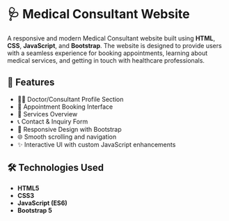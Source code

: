# 🩺 Medical Consultant Website

A responsive and modern Medical Consultant website built using **HTML**, **CSS**, **JavaScript**, and **Bootstrap**. The website is designed to provide users with a seamless experience for booking appointments, learning about medical services, and getting in touch with healthcare professionals.

## 🚀 Features

- 🧑‍⚕️ Doctor/Consultant Profile Section  
- 📅 Appointment Booking Interface  
- 🏥 Services Overview  
- 📞 Contact & Inquiry Form  
- 📱 Responsive Design with Bootstrap  
- 🌐 Smooth scrolling and navigation  
- ✨ Interactive UI with custom JavaScript enhancements  

## 🛠️ Technologies Used

- **HTML5**  
- **CSS3**  
- **JavaScript (ES6)**  
- **Bootstrap 5**  


